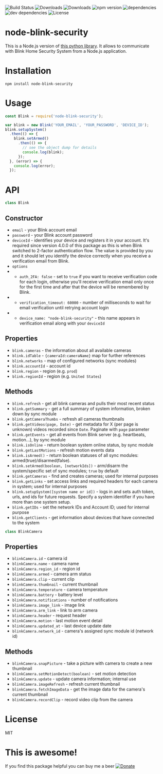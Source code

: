 ![Build Status](https://img.shields.io/travis/madshall/node-blink-security.svg)
![Downloads](https://img.shields.io/npm/dm/.svg)
![Downloads](https://img.shields.io/npm/dt/node-blink-security.svg)
![npm version](https://img.shields.io/npm/v/node-blink-security.svg)
![dependencies](https://img.shields.io/david/madshall/node-blink-security.svg)
![dev dependencies](https://img.shields.io/david/dev/madshall/node-blink-security.svg)
![License](https://img.shields.io/npm/l/node-blink-security.svg)

# node-blink-security
This is a Node.js version of [this python library](https://github.com/fronzbot/blinkpy). It allows to communicate with Blink Home Security System from a Node.js application.
  
# Installation
```
npm install node-blink-security
```

# Usage

```javascript
const Blink = require('node-blink-security');

var blink = new Blink('YOUR_EMAIL', 'YOUR_PASSWORD', 'DEVICE_ID');
blink.setupSystem()
  .then(() => {
    blink.setArmed()
      .then(() => {
        // see the object dump for details
        console.log(blink);
      });
  }, (error) => {
    console.log(error);
  });
```

# API

```javascript
class Blink
```

## Constructor
* `email` - your Blink account email
* `password` - your Blink account password
* `deviceId` - identifies your device and registers it in your account. It's required since version 4.0.0 of this package as this is when Blink switched to 2-factor authentication flow. The value is provided by you and it should let you identify the device correctly when you receive a verification email from Blink.
* `options`
* * `auth_2FA: false` - set to `true` if you want to receive verification code for each login, otherwise you'll receive verification email only once for the first time and after that the device will be remembered by Blink.
* * `verification_timeout: 60000` - number of milliseconds to wait for email verification until retrying account login
* * `device_name: "node-blink-security"` - this name appears in verification email along with your `deviceId`

## Properties

* `blink.cameras` - the information about all available cameras
* `blink.idTable` - `{cameraId:cameraName}` map for further references
* `blink.networks` - map of configured networks (sync modules)
* `blink.accountId` - account id
* `blink.region` - region (e.g. `prod`)
* `blink.regionId` - region (e.g. `United States`)

## Methods

* `blink.refresh` - get all blink cameras and pulls their most recent status
* `blink.getSummary` - get a full summary of system information, broken down by sync module
* `blink.getCameraThumbs` - refresh all cameras thumbnails
* `blink.getVideos(page, Date)` - get metadata for X (per page is unknown) videos recorded since `Date`. Paginate with `page` parameter
* `blink.getEvents` - get all events from Blink server (e.g. heartbeats, motion...), by sync module
* `blink.isOnline` - return boolean system online status, by sync module
* `blink.getLastMotions` - refresh motion events data
* `blink.isArmed()` - return boolean statuses of all sync modules: armed(true)/disarmed(false).
* `blink.setArmed(boolean, [networkIds])` - arm/disarm the system/specific set of sync modules; `true` by default
* `blink.getCameras` - find and creates cameras; used for internal purposes
* `blink.getLinks` - set access links and required headers for each camera in system; used for internal purposes
* `blink.setupSystem([system name or id])` - logs in and sets auth token, urls, and ids for future requests. Specify a system identifier if you have more than one system setup.
* `blink.getIDs` - set the network IDs and Account ID; used for internal purpose
* `blink.getClients` - get information about devices that have connected to the system

```javascript
class BlinkCamera
```

## Properties

* `blinkCamera.id` - camera id
* `blinkCamera.name` - camera name
* `blinkCamera.region_id` - region id
* `blinkCamera.armed` - camera arm status
* `blinkCamera.clip` - current clip
* `blinkCamera.thumbnail` - current thumbnail
* `blinkCamera.temperature` - camera temperature
* `blinkCamera.battery` - battery level
* `blinkCamera.notifications` - number of notifications
* `blinkCamera.image_link` - image link
* `blinkCamera.arm_link` - link to arm camera
* `blinkCamera.header` - request header
* `blinkCamera.motion` - last motion event detail
* `blinkCamera.updated_at` - last device update date
* `blinkCamera.network_id` - camera's assigned sync module id (network id)

## Methods

* `blinkCamera.snapPicture` - take a picture with camera to create a new thumbnail
* `blinkCamera.setMotionDetect(boolean)` - set motion detection
* `blinkCamera.update` - update camera information; internal use
* `blinkCamera.imageRefresh` - refresh current thumbnail
* `blinkCamera.fetchImageData` - get the image data for the camera's current thumbnail
* `blinkCamera.recordClip` - record video clip from the camera

# License 
MIT

# This is awesome!
If you find this package helpful you can buy me a beer [![Donate](https://img.shields.io/badge/Donate-PayPal-green.svg)](https://www.paypal.com/cgi-bin/webscr?cmd=_donations&business=U4M9U63LEHZGJ&lc=US&item_name=Thank%20you&currency_code=USD)